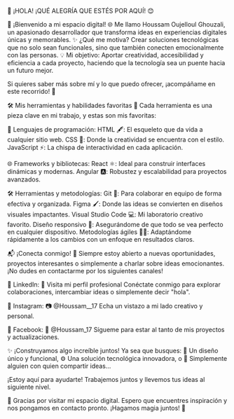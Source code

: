 🌟 ¡HOLA! ¡QUÉ ALEGRÍA QUE ESTÉS POR AQUÍ! 😊

🎉 ¡Bienvenido a mi espacio digital! 🌐
Me llamo Houssam Oujelloul Ghouzali, un apasionado desarrollador que transforma ideas en experiencias digitales únicas y memorables.
✨ ¿Qué me motiva? Crear soluciones tecnológicas que no solo sean funcionales, sino que también conecten emocionalmente con las personas.
💡 Mi objetivo: Aportar creatividad, accesibilidad y eficiencia a cada proyecto, haciendo que la tecnología sea un puente hacia un futuro mejor.

Si quieres saber más sobre mí y lo que puedo ofrecer, ¡acompáñame en este recorrido! 🚀

🛠️ Mis herramientas y habilidades favoritas
🌟 Cada herramienta es una pieza clave en mi trabajo, y estas son mis favoritas:

🔑 Lenguajes de programación:
HTML 🖋️: El esqueleto que da vida a cualquier sitio web.
CSS 🎨: Donde la creatividad se encuentra con el estilo.
JavaScript ⚡: La chispa de interactividad en cada aplicación.

🌐 Frameworks y bibliotecas:
React ⚛️: Ideal para construir interfaces dinámicas y modernas.
Angular 🅰️: Robustez y escalabilidad para proyectos avanzados.

🛠️ Herramientas y metodologías:
Git 🔄: Para colaborar en equipo de forma efectiva y organizada.
Figma 🖌️: Donde las ideas se convierten en diseños visuales impactantes.
Visual Studio Code 💻: Mi laboratorio creativo favorito.
Diseño responsivo 📱: Asegurándome de que todo se vea perfecto en cualquier dispositivo.
Metodologías ágiles 🏃‍♂️: Adaptándome rápidamente a los cambios con un enfoque en resultados claros.

📬 ¡Conecta conmigo! 🌟
Siempre estoy abierto a nuevas oportunidades, proyectos interesantes o simplemente a charlar sobre ideas emocionantes. ¡No dudes en contactarme por los siguientes canales!

🌟 LinkedIn:
🔗 Visita mi perfil profesional
Conéctate conmigo para explorar colaboraciones, intercambiar ideas o simplemente decir "hola".


📸 Instagram:
📷 @Houssam__17
Echa un vistazo a mi lado creativo y personal.

📘 Facebook:
📘 @Houssam_17
Sígueme para estar al tanto de mis proyectos y actualizaciones.

✨ ¡Construyamos algo increíble juntos!
Ya sea que busques:
🎯 Un diseño único y funcional,
⚙️ Una solución tecnológica innovadora, o
🤝 Simplemente alguien con quien compartir ideas...

¡Estoy aquí para ayudarte! Trabajemos juntos y llevemos tus ideas al siguiente nivel.

🌈 Gracias por visitar mi espacio digital.
Espero que encuentres inspiración y nos pongamos en contacto pronto. ¡Hagamos magia juntos! 💫











